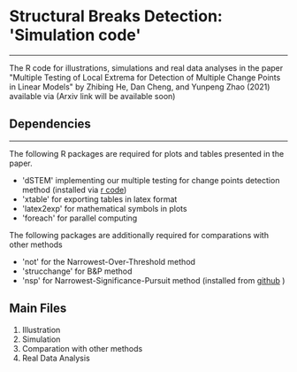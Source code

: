 # Structural Breaks Detection: 'Simulation code'

---

The R code for illustrations, simulations and real data analyses in the paper "Multiple Testing of Local Extrema for Detection of Multiple Change Points in Linear Models" by Zhibing He, Dan Cheng, and Yunpeng Zhao (2021) available via (Arxiv link will be available soon)

## Dependencies

---

The following R packages are required for plots and tables presented in the paper.

- 'dSTEM' implementing our multiple testing for change points detection method (installed via  [r code](devtools::install_github('zhibinghe/ChangePoint') ))
- 'xtable' for exporting tables in latex format
- 'latex2exp' for mathematical symbols in plots
- 'foreach' for parallel computing

The following packages are additionally required for comparations with other methods

- 'not' for the Narrowest-Over-Threshold method
- 'strucchange' for B&P method
- 'nsp' for Narrowest-Significance-Pursuit method (installed from [github](https://github.com/pfryz/nsp) )

## Main Files

1. Illustration
2. Simulation 
3. Comparation with other methods
4. Real Data Analysis

